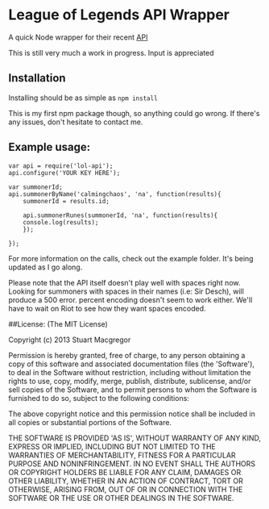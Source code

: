 # League of Legends API Wrapper

A quick Node wrapper for their recent [API](https://developer.riotgames.com)

This is still very much a work in progress. Input is appreciated

## Installation

Installing should be as simple as `npm install`

This is my first npm package though, so anything could go wrong. If there's any issues, don't hesitate to contact me.

## Example usage:

    var api = require('lol-api');
    api.configure('YOUR KEY HERE');

    var summonerId;
    api.summonerByName('calmingchaos', 'na', function(results){
	    summonerId = results.id;

	    api.summonerRunes(summonerId, 'na', function(results){
	    console.log(results);
	    });

    });

For more information on the calls, check out the example folder. It's being updated as I go along.

Please note that the API itself doesn't play well with spaces right now. Looking for summoners with spaces in their names (i.e: Sir Desch), will produce a 500 error. percent encoding doesn't seem to work either. We'll have to wait on Riot to see how they want spaces encoded.

##License: 
(The MIT License)

Copyright (c) 2013 Stuart Macgregor

Permission is hereby granted, free of charge, to any person obtaining a copy of this software and associated documentation files (the 'Software'), to deal in the Software without restriction, including without limitation the rights to use, copy, modify, merge, publish, distribute, sublicense, and/or sell copies of the Software, and to permit persons to whom the Software is furnished to do so, subject to the following conditions:

The above copyright notice and this permission notice shall be included in all copies or substantial portions of the Software.

THE SOFTWARE IS PROVIDED 'AS IS', WITHOUT WARRANTY OF ANY KIND, EXPRESS OR IMPLIED, INCLUDING BUT NOT LIMITED TO THE WARRANTIES OF MERCHANTABILITY, FITNESS FOR A PARTICULAR PURPOSE AND NONINFRINGEMENT. IN NO EVENT SHALL THE AUTHORS OR COPYRIGHT HOLDERS BE LIABLE FOR ANY CLAIM, DAMAGES OR OTHER LIABILITY, WHETHER IN AN ACTION OF CONTRACT, TORT OR OTHERWISE, ARISING FROM, OUT OF OR IN CONNECTION WITH THE SOFTWARE OR THE USE OR OTHER DEALINGS IN THE SOFTWARE.
